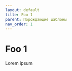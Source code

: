 ```yaml
---
layout: default
title: Foo 1
parent: Порождающие шаблоны
nav_order: 1
---
```


# Foo 1

Lorem ipsum
